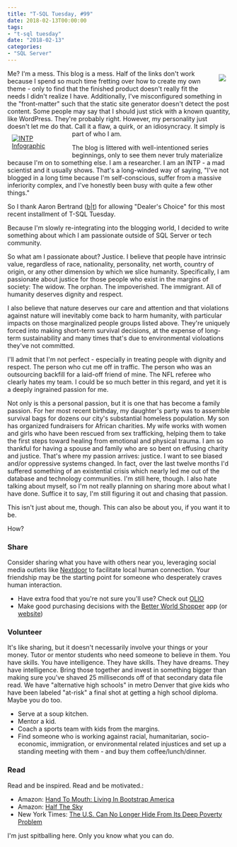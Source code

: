 ```yaml
---
title: "T-SQL Tuesday, #99"
date: 2018-02-13T00:00:00
tags:
- "t-sql tuesday"
date: "2018-02-13"
categories: 
- "SQL Server"
---
```

<div style="float:right;clear:left;width:auto;max-width:25%;height:auto;margin:10px;"><img src="https://swasheck.gitlab.io/fixed/MJTuesday.png" /></div>
Me? I'm a mess. This blog is a mess. Half of the links don't work because I spend so much time fretting over how to create my own theme - only to find that the finished product doesn't really fit the needs I didn't realize I have. Additionally, I've misconfigured something in the "front-matter" such that the static site generator doesn't detect the post content. Some people may say that I should just stick with a known quantity, like WordPress. They're probably right. However, my personality just doesn't let me do that. Call it a flaw, a quirk, or an idiosyncracy. It simply is part of who I am.

<div style="float:left;width:auto;max-width:25%;height:auto;clear:right;margin:10px;"><a href="https://www.personalityclub.com/personality-types/intp/" target="_blank"><img src="https://swasheck.gitlab.io/fixed/intp-profile.png" alt="INTP Infographic"/></a></div>

The blog is littered with well-intentioned series beginnings, only to see them never truly materialize because I'm on to something else. I am a researcher. I am an INTP - a mad scientist and it usually shows. That's a long-winded way of saying, "I've not blogged in a long time because I'm self-conscious, suffer from a massive inferiority complex, and I've honestly been busy with quite a few other things."

So I thank Aaron Bertrand (<a href="https://sqlblog.org/2018/02/06/t-sql-tuesday-99" target="_blank">b</a>|<a href="https://twitter.com/AaronBertrand" target="_blank">t</a>) for allowing "Dealer's Choice" for this most recent installment of T-SQL Tuesday.
<div style="clear:both;"></div>
Because I'm slowly re-integrating into the blogging world, I decided to write something about which I am passionate outside of SQL Server or tech community. 

So what am I passionate about? Justice. I believe that people have intrinsic value, regardless of race, nationality, personality, net worth, country of origin, or any other dimension by which we slice humanity. Specifically, I am passionate about justice for those people who exist in the margins of society: The widow. The orphan. The impoverished. The immigrant. All of humanity deserves dignity and respect.

I also believe that nature deserves our care and attention and that violations against nature will inevitably come back to harm humanity, with particular impacts on those marginalized people groups listed above. They're uniquely forced into making short-term survival decisions, at the expense of long-term sustainability and many times that's due to environmental violoations they've not committed.

I'll admit that I'm not perfect - especially in treating people with dignity and respect. The person who cut me off in traffic. The person who was an outsourcing backfill for a laid-off friend of mine. The NFL referee who clearly hates my team. I could be so much better in this regard, and yet it is a deeply ingrained passion for me. 

Not only is this a personal passion, but it is one that has become a family passion. For her most recent birthday, my daughter's party was to assemble survival bags for dozens our city's substantial homeless population. My son has organized fundraisers for African charities. My wife works with women and girls who have been rescued from sex trafficking, helping them to take the first steps toward healing from emotional and physical trauma. I am so thankful for having a spouse and family who are so bent on effusing charity and justice. That's where my passion arrives: justice. I want to see biased and/or oppressive systems changed. In fact, over the last twelve months I'd suffered something of an existential crisis which nearly led me out of the database and technology communities. I'm still here, though. I also hate talking about myself, so I'm not really planning on sharing more about what I have done. Suffice it to say, I'm still figuring it out and chasing that passion. 

This isn't just about me, though. This can also be about you, if you want it to be. 

How?

### Share
Consider sharing what you have with others near you, leveraging social media outlets like <a href="https://nextdoor.com/" target="_blank">Nextdoor</a> to facilitate local human connection. Your friendship may be the starting point for someone who desperately craves human interaction.

* Have extra food that you're not sure you'll use? Check out <a href="https://olioex.com/" target="_blank">OLIO</a>
* Make good purchasing decisions with the <a href="https://itunes.apple.com/us/app/better-world-shopper/id318369598?mt=8" target="_blank">Better World Shopper</a> app (or <a href="https://betterworldshopper.org/" target="_blank"> website</a>)

### Volunteer
It's like sharing, but it doesn't necessarily involve your things or your money. Tutor or mentor students who need someone to believe in them. You have skills. You have intelligence. They have skills. They have dreams. They have intelligence. Bring those together and invest in something bigger than making sure you've shaved 25 milliseconds off of that secondary data file read. We have "alternative high schools" in metro Denver that give kids who have been labeled "at-risk" a final shot at getting a high school diploma. Maybe you do too. 

* Serve at a soup kitchen. 
* Mentor a kid.
* Coach a sports team with kids from the margins.
* Find someone who is working against racial, humanitarian, socio-economic, immigration, or environmental related injustices and set up a standing meeting with them - and buy them coffee/lunch/dinner.

### Read
Read and be inspired. Read and be motivated.:

* Amazon: <a href="https://www.amazon.com/Hand-Mouth-Living-Bootstrap-America/dp/0425277976/ref=sr_1_1?ie=UTF8&qid=1518562778&sr=8-1&keywords=hand+to+mouth" target="_blank">Hand To Mouth: Living In Bootstrap America</a>
* Amazon: <a href="https://www.amazon.com/Half-Sky-Oppression-Opportunity-Worldwide/dp/0307387097/ref=sr_1_1?s=books&ie=UTF8&qid=1518562860&sr=1-1&keywords=half+the+sky" target="_blank">Half The Sky</a>
* New York Times: <a href="https://www.nytimes.com/2018/01/24/opinion/poverty-united-states.html" target="_blank">The U.S. Can No Longer Hide From Its Deep Poverty Problem</a>

I'm just spitballing here. Only you know what you can do.